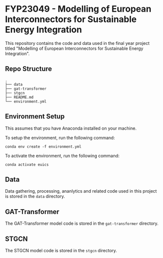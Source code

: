 # FYP23049 - Modelling of European Interconnectors for Sustainable Energy Integration

This repository contains the code and data used in the final year project titled "Modelling of European Interconnectors for Sustainable Energy Integration".

## Repo Structure
```
.
├── data
├── gat-transformer
├── stgcn
├── README.md
└── environment.yml
```

## Environment Setup

This assumes that you have Anaconda installed on your machine.

To setup the environment, run the following command:
```
conda env create -f environment.yml
```

To activate the environment, run the following command:
```
conda activate euics
```

## Data

Data gathering, processing, ananlytics and related code used in this project is stored in the `data` directory.

## GAT-Transformer

The GAT-Transformer model code is stored in the `gat-transformer` directory.

## STGCN

The STGCN model code is stored in the `stgcn` directory.

